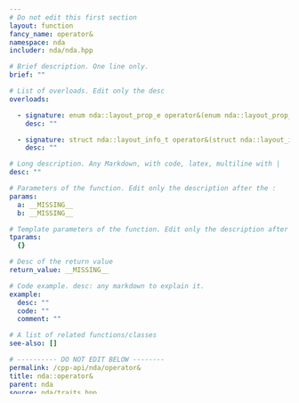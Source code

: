 ```yaml
---
# Do not edit this first section
layout: function
fancy_name: operator&
namespace: nda
includer: nda/nda.hpp

# Brief description. One line only.
brief: ""

# List of overloads. Edit only the desc
overloads:

  - signature: enum nda::layout_prop_e operator&(enum nda::layout_prop_e a, enum nda::layout_prop_e b)
    desc: ""

  - signature: struct nda::layout_info_t operator&(struct nda::layout_info_t a, struct nda::layout_info_t b)
    desc: ""

# Long description. Any Markdown, with code, latex, multiline with |
desc: ""

# Parameters of the function. Edit only the description after the :
params:
  a: __MISSING__
  b: __MISSING__

# Template parameters of the function. Edit only the description after the :
tparams:
  {}

# Desc of the return value
return_value: __MISSING__

# Code example. desc: any markdown to explain it.
example:
  desc: ""
  code: ""
  comment: ""

# A list of related functions/classes
see-also: []

# ---------- DO NOT EDIT BELOW --------
permalink: /cpp-api/nda/operator&
title: nda::operator&
parent: nda
source: nda/traits.hpp
...
```


